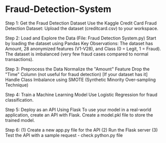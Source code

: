 # Fraud-Detection-System
Step 1: Get the Fraud Detection Dataset
Use the Kaggle Credit Card Fraud Detection Dataset:
Upload the dataset (creditcard.csv) to your workspace.

Step 2: Load and Explore the Data (File: Fraud Detection System.py)
Start by loading the dataset using Pandas
Key Observations:
The dataset has Amount, 28 anonymized features (V1-V28), and Class (0 = Legit, 1 = Fraud).
The dataset is imbalanced (very few fraud cases compared to normal transactions).

Step 3: Preprocess the Data
Normalize the "Amount" Feature
Drop the "Time" Column (not useful for fraud detection) [If your dataset has it]
Handle Class Imbalance using SMOTE (Synthetic Minority Over-sampling Technique)

Step 4: Train a Machine Learning Model
Use Logistic Regression for fraud classification.

Step 5: Deploy as an API Using Flask
To use your model in a real-world application, create an API with Flask.
Create a model.pkl file to store the trained model.

Step 6: (1) Create a new app.py file for the API
        (2) Run the Flask server
        (3) Test the API with a sample request - check python.py file
